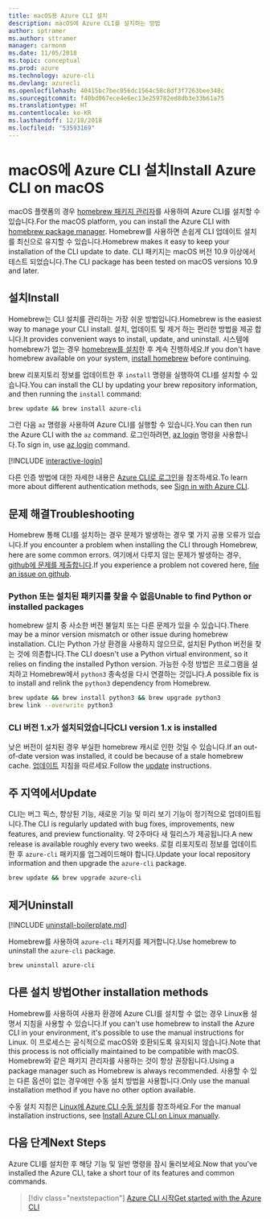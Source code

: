 ```yaml
---
title: macOS용 Azure CLI 설치
description: macOS에 Azure CLI를 설치하는 방법
author: sptramer
ms.author: sttramer
manager: carmonm
ms.date: 11/05/2018
ms.topic: conceptual
ms.prod: azure
ms.technology: azure-cli
ms.devlang: azurecli
ms.openlocfilehash: 40415bc7bec056dc1564c58c8df3f7263bee348c
ms.sourcegitcommit: f40bd067ece4e6ec13e259782ed8db3e33b61a75
ms.translationtype: HT
ms.contentlocale: ko-KR
ms.lasthandoff: 12/18/2018
ms.locfileid: "53593169"
---
```

# <a name="install-azure-cli-on-macos"></a><span data-ttu-id="287f1-103">macOS에 Azure CLI 설치</span><span class="sxs-lookup"><span data-stu-id="287f1-103">Install Azure CLI on macOS</span></span>

<span data-ttu-id="287f1-104">macOS 플랫폼의 경우 [homebrew 패키지 관리자](https://brew.sh)를 사용하여 Azure CLI를 설치할 수 있습니다.</span><span class="sxs-lookup"><span data-stu-id="287f1-104">For the macOS platform, you can install the Azure CLI with [homebrew package manager](https://brew.sh).</span></span> <span data-ttu-id="287f1-105">Homebrew를 사용하면 손쉽게 CLI 업데이트 설치를 최신으로 유지할 수 있습니다.</span><span class="sxs-lookup"><span data-stu-id="287f1-105">Homebrew makes it easy to keep your installation of the CLI update to date.</span></span> <span data-ttu-id="287f1-106">CLI 패키지는 macOS 버전 10.9 이상에서 테스트 되었습니다.</span><span class="sxs-lookup"><span data-stu-id="287f1-106">The CLI package has been tested on macOS versions 10.9 and later.</span></span>

## <a name="install"></a><span data-ttu-id="287f1-107">설치</span><span class="sxs-lookup"><span data-stu-id="287f1-107">Install</span></span>

<span data-ttu-id="287f1-108">Homebrew는 CLI 설치를 관리하는 가장 쉬운 방법입니다.</span><span class="sxs-lookup"><span data-stu-id="287f1-108">Homebrew is the easiest way to manage your CLI install.</span></span> <span data-ttu-id="287f1-109">설치, 업데이트 및 제거 하는 편리한 방법을 제공 합니다.</span><span class="sxs-lookup"><span data-stu-id="287f1-109">It provides convenient ways to install, update, and uninstall.</span></span>
<span data-ttu-id="287f1-110">시스템에 homebrew가 없는 경우 [homebrew를 설치](https://docs.brew.sh/Installation.html)한 후 계속 진행하세요.</span><span class="sxs-lookup"><span data-stu-id="287f1-110">If you don't have homebrew available on your system, [install homebrew](https://docs.brew.sh/Installation.html) before continuing.</span></span>

<span data-ttu-id="287f1-111">brew 리포지토리 정보를 업데이트한 후 `install` 명령을 실행하여 CLI를 설치할 수 있습니다.</span><span class="sxs-lookup"><span data-stu-id="287f1-111">You can install the CLI by updating your brew repository information, and then running the `install` command:</span></span>

```bash
brew update && brew install azure-cli
```

<span data-ttu-id="287f1-112">그런 다음 `az` 명령을 사용하여 Azure CLI를 실행할 수 있습니다.</span><span class="sxs-lookup"><span data-stu-id="287f1-112">You can then run the Azure CLI with the `az` command.</span></span> <span data-ttu-id="287f1-113">로그인하려면, [az login](/cli/azure/reference-index#az-login) 명령을 사용합니다.</span><span class="sxs-lookup"><span data-stu-id="287f1-113">To sign in, use [az login](/cli/azure/reference-index#az-login) command.</span></span>

[!INCLUDE [interactive-login](includes/interactive-login.md)]

<span data-ttu-id="287f1-114">다른 인증 방법에 대한 자세한 내용은 [Azure CLI로 로그인](authenticate-azure-cli.md)을 참조하세요.</span><span class="sxs-lookup"><span data-stu-id="287f1-114">To learn more about different authentication methods, see [Sign in with Azure CLI](authenticate-azure-cli.md).</span></span>

## <a name="troubleshooting"></a><span data-ttu-id="287f1-115">문제 해결</span><span class="sxs-lookup"><span data-stu-id="287f1-115">Troubleshooting</span></span>

<span data-ttu-id="287f1-116">Homebrew 통해 CLI를 설치하는 경우 문제가 발생하는 경우 몇 가지 공용 오류가 있습니다.</span><span class="sxs-lookup"><span data-stu-id="287f1-116">If you encounter a problem when installing the CLI through Homebrew, here are some common errors.</span></span> <span data-ttu-id="287f1-117">여기에서 다루지 않는 문제가 발생하는 경우, [github에 문제를 제출합니다](https://github.com/Azure/azure-cli/issues).</span><span class="sxs-lookup"><span data-stu-id="287f1-117">If you experience a problem not covered here, [file an issue on github](https://github.com/Azure/azure-cli/issues).</span></span>

### <a name="unable-to-find-python-or-installed-packages"></a><span data-ttu-id="287f1-118">Python 또는 설치된 패키지를 찾을 수 없음</span><span class="sxs-lookup"><span data-stu-id="287f1-118">Unable to find Python or installed packages</span></span>

<span data-ttu-id="287f1-119">homebrew 설치 중 사소한 버전 불일치 또는 다른 문제가 있을 수 있습니다.</span><span class="sxs-lookup"><span data-stu-id="287f1-119">There may be a minor version mismatch or other issue during homebrew installation.</span></span> <span data-ttu-id="287f1-120">CLI는 Python 가상 환경을 사용하지 않으므로, 설치된 Python 버전을 찾는 것에 의존합니다.</span><span class="sxs-lookup"><span data-stu-id="287f1-120">The CLI doesn't use a Python virtual environment, so it relies on finding the installed Python version.</span></span> <span data-ttu-id="287f1-121">가능한 수정 방법은 프로그램을 설치하고 Homebrew에서 `python3` 종속성을 다시 연결하는 것입니다.</span><span class="sxs-lookup"><span data-stu-id="287f1-121">A possible fix is to install and relink the `python3` dependency from Homebrew.</span></span>

```bash
brew update && brew install python3 && brew upgrade python3
brew link --overwrite python3
```

### <a name="cli-version-1x-is-installed"></a><span data-ttu-id="287f1-122">CLI 버전 1.x가 설치되었습니다</span><span class="sxs-lookup"><span data-stu-id="287f1-122">CLI version 1.x is installed</span></span>

<span data-ttu-id="287f1-123">낮은 버전이 설치된 경우 부실한 homebrew 캐시로 인한 것일 수 있습니다.</span><span class="sxs-lookup"><span data-stu-id="287f1-123">If an out-of-date version was installed, it could be because of a stale homebrew cache.</span></span> <span data-ttu-id="287f1-124">[업데이트](#Update) 지침을 따르세요.</span><span class="sxs-lookup"><span data-stu-id="287f1-124">Follow the [update](#Update) instructions.</span></span>

## <a name="update"></a><span data-ttu-id="287f1-125">주 지역에서</span><span class="sxs-lookup"><span data-stu-id="287f1-125">Update</span></span>

<span data-ttu-id="287f1-126">CLI는 버그 픽스, 향상된 기능, 새로운 기능 및 미리 보기 기능이 정기적으로 업데이트됩니다.</span><span class="sxs-lookup"><span data-stu-id="287f1-126">The CLI is regularly updated with bug fixes, improvements, new features, and preview functionality.</span></span> <span data-ttu-id="287f1-127">약 2주마다 새 릴리스가 제공됩니다.</span><span class="sxs-lookup"><span data-stu-id="287f1-127">A new release is available roughly every two weeks.</span></span> <span data-ttu-id="287f1-128">로컬 리포지토리 정보를 업데이트한 후 `azure-cli` 패키지를 업그레이드해야 합니다.</span><span class="sxs-lookup"><span data-stu-id="287f1-128">Update your local repository information and then upgrade the `azure-cli` package.</span></span>

```bash
brew update && brew upgrade azure-cli
```

## <a name="uninstall"></a><span data-ttu-id="287f1-129">제거</span><span class="sxs-lookup"><span data-stu-id="287f1-129">Uninstall</span></span>

[!INCLUDE [uninstall-boilerplate.md](includes/uninstall-boilerplate.md)]

<span data-ttu-id="287f1-130">Homebrew를 사용하여 `azure-cli` 패키지를 제거합니다.</span><span class="sxs-lookup"><span data-stu-id="287f1-130">Use homebrew to uninstall the `azure-cli` package.</span></span>

```bash
brew uninstall azure-cli
```

## <a name="other-installation-methods"></a><span data-ttu-id="287f1-131">다른 설치 방법</span><span class="sxs-lookup"><span data-stu-id="287f1-131">Other installation methods</span></span>

<span data-ttu-id="287f1-132">Homebrew를 사용하여 사용자 환경에 Azure CLI를 설치할 수 없는 경우 Linux용 설명서 지침을 사용할 수 있습니다.</span><span class="sxs-lookup"><span data-stu-id="287f1-132">If you can't use homebrew to install the Azure CLI in your environment, it's possible to use the manual instructions for Linux.</span></span> <span data-ttu-id="287f1-133">이 프로세스는 공식적으로 macOS와 호환되도록 유지되지 않습니다.</span><span class="sxs-lookup"><span data-stu-id="287f1-133">Note that this process is not officially maintained to be compatible with macOS.</span></span> <span data-ttu-id="287f1-134">Homebrew와 같은 패키지 관리자를 사용하는 것이 항상 권장됩니다.</span><span class="sxs-lookup"><span data-stu-id="287f1-134">Using a package manager such as Homebrew is always recommended.</span></span> <span data-ttu-id="287f1-135">사용할 수 있는 다른 옵션이 없는 경우에만 수동 설치 방법을 사용합니다.</span><span class="sxs-lookup"><span data-stu-id="287f1-135">Only use the manual installation method if you have no other option available.</span></span>

<span data-ttu-id="287f1-136">수동 설치 지침은 [Linux에 Azure CLI 수동 설치](install-azure-cli-linux.md)를 참조하세요.</span><span class="sxs-lookup"><span data-stu-id="287f1-136">For the manual installation instructions, see [Install Azure CLI on Linux manually](install-azure-cli-linux.md).</span></span>

## <a name="next-steps"></a><span data-ttu-id="287f1-137">다음 단계</span><span class="sxs-lookup"><span data-stu-id="287f1-137">Next Steps</span></span>

<span data-ttu-id="287f1-138">Azure CLI를 설치한 후 해당 기능 및 일반 명령을 잠시 둘러보세요.</span><span class="sxs-lookup"><span data-stu-id="287f1-138">Now that you've installed the Azure CLI, take a short tour of its features and common commands.</span></span>

> [!div class="nextstepaction"]
> [<span data-ttu-id="287f1-139">Azure CLI 시작</span><span class="sxs-lookup"><span data-stu-id="287f1-139">Get started with the Azure CLI</span></span>](get-started-with-azure-cli.md)
